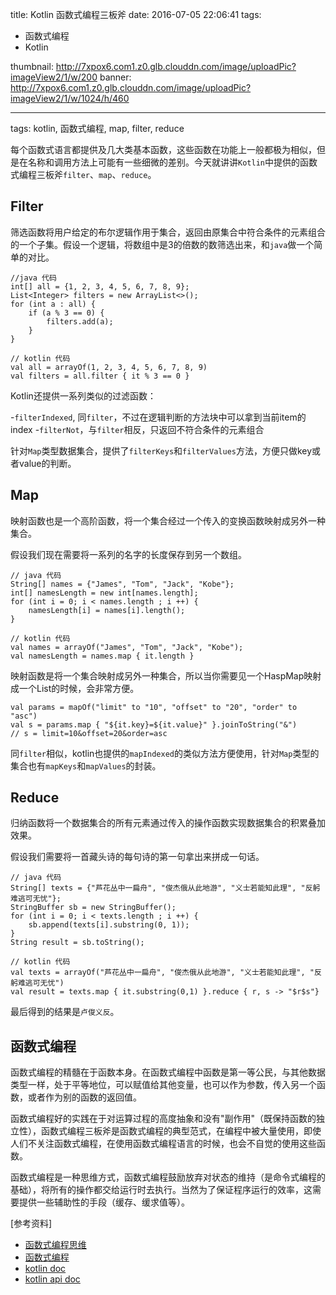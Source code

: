title: Kotlin 函数式编程三板斧
date: 2016-07-05 22:06:41
tags: 
- 函数式编程
- Kotlin
  
thumbnail: http://7xpox6.com1.z0.glb.clouddn.com/image/uploadPic?imageView2/1/w/200
banner: http://7xpox6.com1.z0.glb.clouddn.com/image/uploadPic?imageView2/1/w/1024/h/460 

---


tags: kotlin, 函数式编程, map, filter, reduce

每个函数式语言都提供及几大类基本函数，这些函数在功能上一般都极为相似，但是在名称和调用方法上可能有一些细微的差别。今天就讲讲`Kotlin`中提供的函数式编程三板斧`filter`、`map`、`reduce`。

<!-- more -->

## Filter

筛选函数将用户给定的布尔逻辑作用于集合，返回由原集合中符合条件的元素组合的一个子集。假设一个逻辑，将数组中是3的倍数的数筛选出来，和`java`做一个简单的对比。

```
//java 代码
int[] all = {1, 2, 3, 4, 5, 6, 7, 8, 9};
List<Integer> filters = new ArrayList<>();
for (int a : all) {
    if (a % 3 == 0) {
        filters.add(a);
    }
}
```

```
// kotlin 代码
val all = arrayOf(1, 2, 3, 4, 5, 6, 7, 8, 9)
val filters = all.filter { it % 3 == 0 }
```

Kotlin还提供一系列类似的过滤函数：

-`filterIndexed`, 同`filter`，不过在逻辑判断的方法块中可以拿到当前item的index
-`filterNot`，与`filter`相反，只返回不符合条件的元素组合

针对`Map`类型数据集合，提供了`filterKeys`和`filterValues`方法，方便只做key或者value的判断。

## Map

映射函数也是一个高阶函数，将一个集合经过一个传入的变换函数映射成另外一种集合。

假设我们现在需要将一系列的名字的长度保存到另一个数组。

```
// java 代码
String[] names = {"James", "Tom", "Jack", "Kobe"};
int[] namesLength = new int[names.length];
for (int i = 0; i < names.length ; i ++) {
    namesLength[i] = names[i].length();
}
```

```
// kotlin 代码
val names = arrayOf("James", "Tom", "Jack", "Kobe");
val namesLength = names.map { it.length }
```

映射函数是将一个集合映射成另外一种集合，所以当你需要见一个HaspMap映射成一个List的时候，会非常方便。

```
val params = mapOf("limit" to "10", "offset" to "20", "order" to "asc")
val s = params.map { "${it.key}=${it.value}" }.joinToString("&")
// s = limit=10&offset=20&order=asc
```

同`filter`相似，kotlin也提供的`mapIndexed`的类似方法方便使用，针对`Map`类型的集合也有`mapKeys`和`mapValues`的封装。

## Reduce

归纳函数将一个数据集合的所有元素通过传入的操作函数实现数据集合的积累叠加效果。

假设我们需要将一首藏头诗的每句诗的第一句拿出来拼成一句话。

```
// java 代码
String[] texts = {"芦花丛中一扁舟", "俊杰俄从此地游", "义士若能知此理", "反躬难逃可无忧"};
StringBuffer sb = new StringBuffer();
for (int i = 0; i < texts.length ; i ++) {
    sb.append(texts[i].substring(0, 1));
}
String result = sb.toString();
```

```
// kotlin 代码
val texts = arrayOf("芦花丛中一扁舟", "俊杰俄从此地游", "义士若能知此理", "反躬难逃可无忧")
val result = texts.map { it.substring(0,1) }.reduce { r, s -> "$r$s"}
```

最后得到的结果是`卢俊义反`。

## 函数式编程

函数式编程的精髓在于函数本身。在函数式编程中函数是第一等公民，与其他数据类型一样，处于平等地位，可以赋值给其他变量，也可以作为参数，传入另一个函数，或者作为别的函数的返回值。

函数式编程好的实践在于对运算过程的高度抽象和没有"副作用"（既保持函数的独立性），函数式编程三板斧是函数式编程的典型范式，在编程中被大量使用，即使人们不关注函数式编程，在使用函数式编程语言的时候，也会不自觉的使用这些函数。

函数式编程是一种思维方式，函数式编程鼓励放弃对状态的维持（是命令式编程的基础），将所有的操作都交给运行时去执行。当然为了保证程序运行的效率，这需要提供一些辅助性的手段（缓存、缓求值等）。

[参考资料]

- [函数式编程思维](https://book.douban.com/subject/26587213/)
- [函数式编程](http://baike.baidu.com/view/1711147.htm)
- [kotlin doc](https://kotlinlang.org/docs/reference/)
- [kotlin api doc](https://kotlinlang.org/api/latest/jvm/stdlib/)
